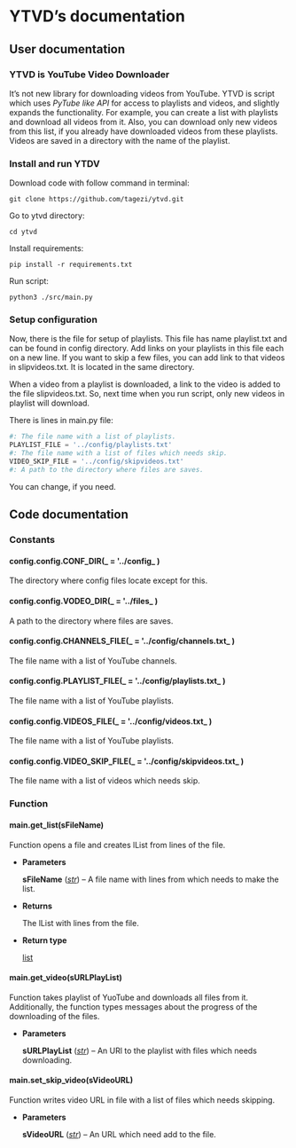 # YTVD’s documentation

## User documentation

### YTVD is YouTube Video Downloader

It’s not new library for downloading videos from YouTube. YTVD is script which
uses *PyTube like API* for access to playlists and videos, and slightly expands
the functionality. For example, you can create a list with playlists and
download all videos from it. Also, you can download only new videos from this
list, if you already have downloaded videos from these playlists. Videos are
saved in a directory with the name of the playlist.

### Install and run YTDV

Download code with follow command in terminal:

```commandline
git clone https://github.com/tagezi/ytvd.git
```

Go to ytvd directory:

```commandline
cd ytvd
```

Install requirements:

```commandline
pip install -r requirements.txt
```

Run script:

```commandline
python3 ./src/main.py
```

### Setup configuration

Now, there is the file for setup of playlists. This file has name playlist.txt
and can be found in config directory. Add links on your playlists in this file
each on a new line. If you want to skip a few files, you can add link to that
videos in slipvideos.txt. It is located in the same directory.

When a video from a playlist is downloaded, a link to the video is added to
the file slipvideos.txt. So, next time when you run script, only new videos
in playlist will download.

There is lines in main.py file:

```python
#: The file name with a list of playlists.
PLAYLIST_FILE = '../config/playlists.txt'
#: The file name with a list of files which needs skip.
VIDEO_SKIP_FILE = '../config/skipvideos.txt'
#: A path to the directory where files are saves.
```

You can change, if you need.

## Code documentation

### Constants

#### config.config.CONF_DIR(_ = '../config_ )
The directory where config files locate except for this.

#### config.config.VODEO_DIR(_ = '../files_ )
A path to the directory where files are saves.

#### config.config.CHANNELS_FILE(_ = '../config/channels.txt_ )
The file name with a list of YouTube channels.

#### config.config.PLAYLIST_FILE(_ = '../config/playlists.txt_ )
The file name with a list of YouTube playlists.

#### config.config.VIDEOS_FILE(_ = '../config/videos.txt_ )
The file name with a list of YouTube playlists.

#### config.config.VIDEO_SKIP_FILE(_ = '../config/skipvideos.txt_ )
The file name with a list of videos which needs skip.

### Function

#### main.get_list(sFileName)
Function opens a file and creates lList from lines of the file.

* **Parameters**

    **sFileName** ([*str*](https://docs.python.org/3/library/stdtypes.html#str)) – A file name with lines from which needs to make the list.

* **Returns**

    The lList with lines from the file.

* **Return type**

    [list](https://docs.python.org/3/library/stdtypes.html#list)

#### main.get_video(sURLPlayList)
Function takes playlist of YuoTube and downloads all files from it.
Additionally, the function types messages about the progress of
the downloading of the files.

* **Parameters**

    **sURLPlayList** ([*str*](https://docs.python.org/3/library/stdtypes.html#str)) – An URl to the playlist with files
    which needs downloading.

#### main.set_skip_video(sVideoURL)
Function writes video URL in file with a list of files
which needs skipping.

* **Parameters**

    **sVideoURL** ([*str*](https://docs.python.org/3/library/stdtypes.html#str)) – An URL which need add to the file.
